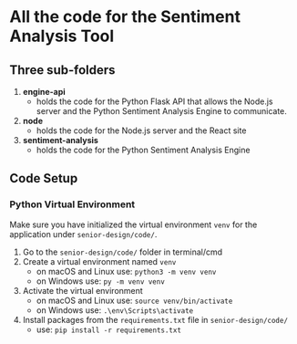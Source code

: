 # All the code for the Sentiment Analysis Tool

## Three sub-folders
1. **engine-api**
    - holds the code for the Python Flask API that allows the Node.js server and the Python Sentiment Analysis Engine to communicate.
2. **node**
    - holds the code for the Node.js server and the React site
3. **sentiment-analysis**
    - holds the code for the Python Sentiment Analysis Engine
    
## Code Setup

### Python Virtual Environment

Make sure you have initialized the virtual environment `venv` for the application under `senior-design/code/`.
1. Go to the `senior-design/code/` folder in terminal/cmd
2. Create a virtual environment named `venv`
    - on macOS and Linux use: `python3 -m venv venv`
    - on Windows use: `py -m venv venv`
3. Activate the virtual environment
    - on macOS and Linux use: `source venv/bin/activate`
    - on Windows use: `.\env\Scripts\activate`
4. Install packages from the `requirements.txt` file in `senior-design/code/`
    - use: `pip install -r requirements.txt`